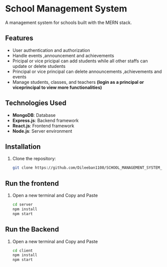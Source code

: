 # School Management System

A management system for schools built with the MERN stack.

## Features
- User authentication and authorization
- Handle events ,announcement and achievements
- Pricipal or vice pricipal can add students while all other staffs can update or delete students
- Principal or vice principal can delete announcements ,achievements and events
- Manage students, classes, and teachers
 **(login as a principal or viceprincipal to view more functionalities)**

## Technologies Used
- **MongoDB**: Database
- **Express.js**: Backend framework
- **React.js**: Frontend framework
- **Node.js**: Server environment

## Installation
1. Clone the repository:
   ```sh
   git clone https://github.com/Dileeban1108/SCHOOL_MANAGEMENT_SYSTEM_USING-MERN_STACK.git

## Run the frontend
1. Open a new terminal and Copy and Paste
   ```sh
   cd server
   npm install   
   npm start
   
## Run the Backend
1. Open a new terminal and Copy and Paste
   ```sh
   cd client
   npm install   
   npm start
